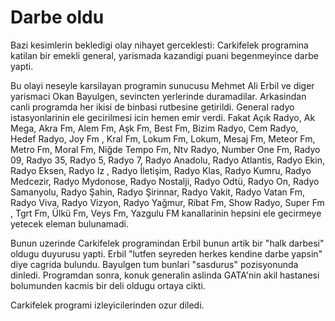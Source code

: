 # Darbe oldu

Bazi kesimlerin bekledigi olay nihayet gerceklesti: Carkifelek programina katilan bir emekli general, yarismada kazandigi puani begenmeyince darbe yapti.

Bu olayi neseyle karsilayan programin sunucusu Mehmet Ali Erbil ve diger yarismaci Okan Bayulgen, sevincten yerlerinde duramadilar. Arkasindan canli programda her ikisi de binbasi rutbesine getirildi. General radyo istasyonlarinin ele gecirilmesi icin hemen emir verdi. Fakat Açık Radyo, Ak Mega, Akra Fm, Alem Fm, Aşk Fm, Best Fm, Bizim Radyo, Cem Radyo, Hedef Radyo, Joy Fm , Kral Fm, Lokum Fm, Lokum, Mesaj Fm, Meteor Fm, Metro Fm, Moral Fm, Niğde Tempo Fm, Ntv Radyo, Number One Fm, Radyo 09, Radyo 35, Radyo 5, Radyo 7, Radyo Anadolu, Radyo Atlantis, Radyo Ekin, Radyo Eksen, Radyo Iz , Radyo İletişim, Radyo Klas, Radyo Kumru, Radyo Medcezir, Radyo Mydonose, Radyo Nostalji, Radyo Odtü, Radyo On, Radyo Samanyolu, Radyo Şahin, Radyo Şirinnar, Radyo Vakit, Radyo Vatan Fm, Radyo Viva, Radyo Vizyon, Radyo Yağmur, Ribat Fm, Show Radyo, Super Fm , Tgrt Fm, Ülkü Fm, Veys Fm, Yazgulu FM kanallarinin hepsini ele gecirmeye yetecek eleman bulunamadi.

Bunun uzerinde Carkifelek programindan Erbil bunun artik bir "halk darbesi" oldugu duyurusu yapti. Erbil "lutfen seyreden herkes kendine darbe yapsin" diye cagrida bulundu. Bayulgen tum bunlari "sasdurus" pozisyonunda dinledi. Programdan sonra, konuk generalin aslinda GATA'nin akil hastanesi bolumunden kacmis bir deli oldugu ortaya cikti.

Carkifelek programi izleyicilerinden ozur diledi.
